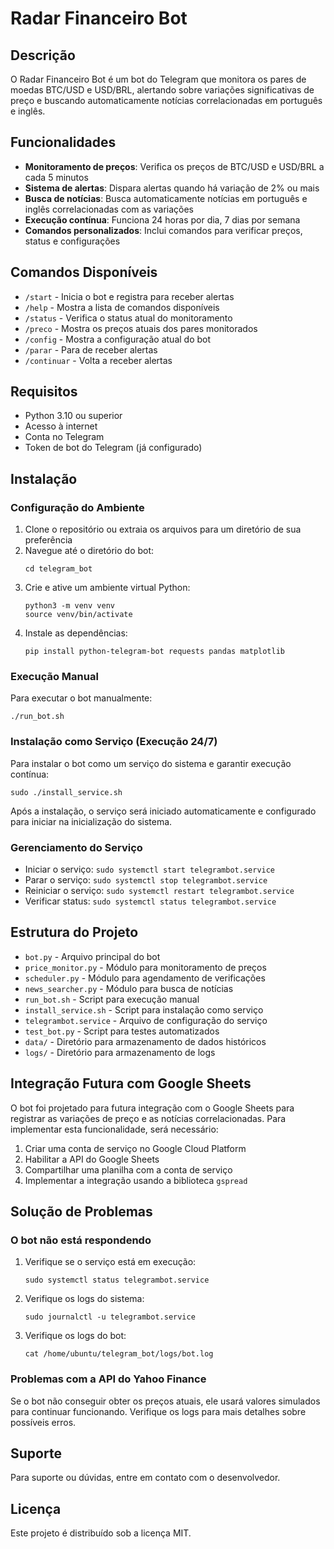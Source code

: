 # Radar Financeiro Bot

## Descrição
O Radar Financeiro Bot é um bot do Telegram que monitora os pares de moedas BTC/USD e USD/BRL, alertando sobre variações significativas de preço e buscando automaticamente notícias correlacionadas em português e inglês.

## Funcionalidades

- **Monitoramento de preços**: Verifica os preços de BTC/USD e USD/BRL a cada 5 minutos
- **Sistema de alertas**: Dispara alertas quando há variação de 2% ou mais
- **Busca de notícias**: Busca automaticamente notícias em português e inglês correlacionadas com as variações
- **Execução contínua**: Funciona 24 horas por dia, 7 dias por semana
- **Comandos personalizados**: Inclui comandos para verificar preços, status e configurações

## Comandos Disponíveis

- `/start` - Inicia o bot e registra para receber alertas
- `/help` - Mostra a lista de comandos disponíveis
- `/status` - Verifica o status atual do monitoramento
- `/preco` - Mostra os preços atuais dos pares monitorados
- `/config` - Mostra a configuração atual do bot
- `/parar` - Para de receber alertas
- `/continuar` - Volta a receber alertas

## Requisitos

- Python 3.10 ou superior
- Acesso à internet
- Conta no Telegram
- Token de bot do Telegram (já configurado)

## Instalação

### Configuração do Ambiente

1. Clone o repositório ou extraia os arquivos para um diretório de sua preferência
2. Navegue até o diretório do bot:
   ```
   cd telegram_bot
   ```
3. Crie e ative um ambiente virtual Python:
   ```
   python3 -m venv venv
   source venv/bin/activate
   ```
4. Instale as dependências:
   ```
   pip install python-telegram-bot requests pandas matplotlib
   ```

### Execução Manual

Para executar o bot manualmente:

```
./run_bot.sh
```

### Instalação como Serviço (Execução 24/7)

Para instalar o bot como um serviço do sistema e garantir execução contínua:

```
sudo ./install_service.sh
```

Após a instalação, o serviço será iniciado automaticamente e configurado para iniciar na inicialização do sistema.

### Gerenciamento do Serviço

- Iniciar o serviço: `sudo systemctl start telegrambot.service`
- Parar o serviço: `sudo systemctl stop telegrambot.service`
- Reiniciar o serviço: `sudo systemctl restart telegrambot.service`
- Verificar status: `sudo systemctl status telegrambot.service`

## Estrutura do Projeto

- `bot.py` - Arquivo principal do bot
- `price_monitor.py` - Módulo para monitoramento de preços
- `scheduler.py` - Módulo para agendamento de verificações
- `news_searcher.py` - Módulo para busca de notícias
- `run_bot.sh` - Script para execução manual
- `install_service.sh` - Script para instalação como serviço
- `telegrambot.service` - Arquivo de configuração do serviço
- `test_bot.py` - Script para testes automatizados
- `data/` - Diretório para armazenamento de dados históricos
- `logs/` - Diretório para armazenamento de logs

## Integração Futura com Google Sheets

O bot foi projetado para futura integração com o Google Sheets para registrar as variações de preço e as notícias correlacionadas. Para implementar esta funcionalidade, será necessário:

1. Criar uma conta de serviço no Google Cloud Platform
2. Habilitar a API do Google Sheets
3. Compartilhar uma planilha com a conta de serviço
4. Implementar a integração usando a biblioteca `gspread`

## Solução de Problemas

### O bot não está respondendo

1. Verifique se o serviço está em execução:
   ```
   sudo systemctl status telegrambot.service
   ```
2. Verifique os logs do sistema:
   ```
   sudo journalctl -u telegrambot.service
   ```
3. Verifique os logs do bot:
   ```
   cat /home/ubuntu/telegram_bot/logs/bot.log
   ```

### Problemas com a API do Yahoo Finance

Se o bot não conseguir obter os preços atuais, ele usará valores simulados para continuar funcionando. Verifique os logs para mais detalhes sobre possíveis erros.

## Suporte

Para suporte ou dúvidas, entre em contato com o desenvolvedor.

## Licença

Este projeto é distribuído sob a licença MIT.
